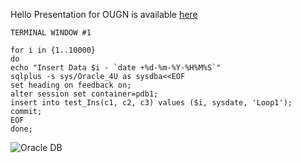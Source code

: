 Hello 
Presentation for OUGN is available [here](Oracle_Goldengate_OUGN_2024_final2.pptx)
```
TERMINAL WINDOW #1

for i in {1..10000}
do
echo "Insert Data $i - `date +%d-%m-%Y-%H%M%S`"
sqlplus -s sys/Oracle_4U as sysdba<<EOF
set heading on feedback on;
alter session set container=pdb1;
insert into test_Ins(c1, c2, c3) values ($i, sysdate, 'Loop1');
commit;
EOF
done;

```
![Oracle DB](https://www.gravityer.com/_next/image?url=https%3A%2F%2Fvivid-cow-9924242169.media.strapiapp.com%2Foracle_database_18edd9bd15.jpg&w=1080&q=75)